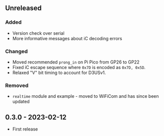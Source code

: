 
## Unreleased
### Added
- Version check over serial
- More informative messages about iC decoding errors
### Changed
- Moved recommended `prong_in` on Pi Pico from GP26 to GP22
- Fixed iC escape sequence where `0x7D` is encoded as `0x7D, 0x5D`.
- Relaxed "V" bit timing to account for D3USv1.
### Removed
- `realtime` module and example - moved to WiFiCom and has since been updated

## 0.3.0 - 2023-02-12
- First release
